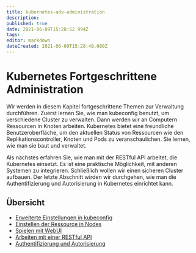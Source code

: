 ```yaml
---
title: kubernetes-adv-administration
description: 
published: true
date: 2021-06-09T15:28:52.994Z
tags: 
editor: markdown
dateCreated: 2021-06-09T15:28:48.080Z
---
```


# Kubernetes Fortgeschrittene Administration

Wir werden in diesem Kapitel fortgeschrittene Themen zur Verwaltung durchführen.
Zuerst lernen Sie, wie man kubeconfig benutzt, um verschiedene Cluster zu verwalten.
Dann werden wir an Computern Ressourcen in Knoten arbeiten.
Kubernetes bietet eine freundliche Benutzeroberfläche, um den aktuellen Status von Ressourcen wie den Replikationscontroller, Knoten und Pods zu veranschaulichen. Sie lernen, wie man sie baut und verwaltet.

Als nächstes erfahren Sie, wie man mit der RESTful API arbeitet, die Kubernetes einsetzt.
Es ist eine praktische Möglichkeit, mit anderen Systemen zu integrieren. Schließlich wollen wir einen sicheren Cluster aufbauen.
Der letzte Abschnitt wirden wir durchgehen, wie man die Authentifizierung und Autorisierung in Kubernetes einrichtet kann.

## Übersicht

* [Erweiterte Einstellungen in kubeconfig](../kubernetes-adv-advanced-kubeconfig)
* [Einstellen der Ressource in Nodes](../kubernetes-adv-advanced-konfig-ressources-nodes)
* [Spielen mit WebUI](../kubernetes-adv-advanced-webui)
* [Arbeiten mit einer RESTful API](../kubernetes-adv-advanced-working-restful-api)
* [Authentifizierung und Autorisierung](../kubernetes-adv-advanced-auth-autorisierung)